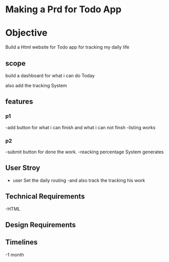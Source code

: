 # Making a Prd  for Todo App

# Objective
Build a Html website for Todo app for tracking my daily life

## scope

build a dashboard for what i can do Today
 
 also add the tracking System


 ## features


### p1
 -add button  for what i can finish and what i can not finsh
 -listing works

 ### p2

 -submit button for done the work.
 -reacking percentage System generates

 ## User Stroy
 - user Set the daily routing 
 -and also track the tracking his work

 ## Technical Requirements
 -HTML

 ## Design Requirements

 ## Timelines
 -1 month
 

